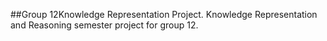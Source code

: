 ##Group 12Knowledge Representation Project.
Knowledge Representation and Reasoning semester project for group 12.
